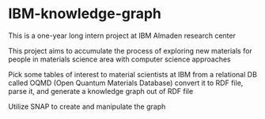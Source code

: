 # IBM-knowledge-graph
This is a one-year long intern project at IBM Almaden research center

This project aims to accumulate the process of exploring new materials for people in materials science area with computer science approaches

Pick some tables of interest to material scientists at IBM from a relational DB called OQMD (Open Quantum Materials Database)
convert it to RDF file, parse it, and generate a knowledge graph out of RDF file

Utilize SNAP to create and manipulate the graph

